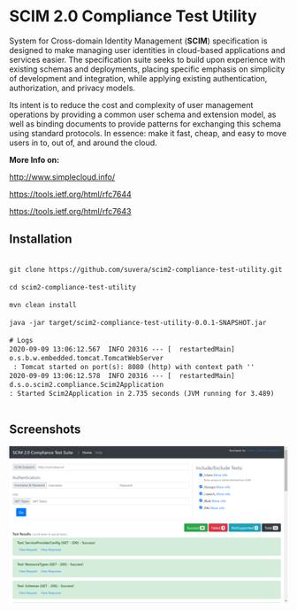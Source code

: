# SCIM 2.0 Compliance Test Utility

System for Cross-domain Identity Management (**SCIM**) specification is designed to make managing 
user identities in cloud-based applications and services easier. The specification suite seeks to 
build upon experience with existing schemas and deployments, placing specific emphasis on 
simplicity of development and integration, while applying existing authentication, authorization, and 
privacy models. 

Its intent is to reduce the cost and complexity of user management operations by providing a common 
user schema and extension model, as well as binding documents to provide patterns for exchanging 
this schema using standard protocols. 
In essence: make it fast, cheap, and easy to move users in to, out of, and around the cloud.


**More Info on:**

http://www.simplecloud.info/

https://tools.ietf.org/html/rfc7644

https://tools.ietf.org/html/rfc7643


## Installation


```

git clone https://github.com/suvera/scim2-compliance-test-utility.git

cd scim2-compliance-test-utility

mvn clean install

java -jar target/scim2-compliance-test-utility-0.0.1-SNAPSHOT.jar

# Logs
2020-09-09 13:06:12.567  INFO 20316 --- [  restartedMain] o.s.b.w.embedded.tomcat.TomcatWebServer 
 : Tomcat started on port(s): 8080 (http) with context path ''
2020-09-09 13:06:12.578  INFO 20316 --- [  restartedMain] d.s.o.scim2.compliance.Scim2Application  
: Started Scim2Application in 2.735 seconds (JVM running for 3.489)


```


## Screenshots


![Service Screenshot](scim_screenshot1.png)


